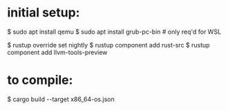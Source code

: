 # initial setup:

$ sudo apt install qemu
$ sudo apt install grub-pc-bin # only req'd for WSL

$ rustup override set nightly
$ rustup component add rust-src
$ rustup component add llvm-tools-preview

# to compile:

$ cargo build --target x86_64-os.json
